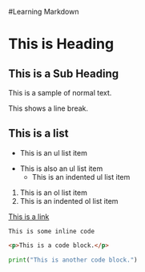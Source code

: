 #Learning Markdown

# This is Heading

## This is a Sub Heading

This is a sample of normal text.

This shows a line break.

## This is a list

- This is an ul list item
+ This is also an ul list item
  + This is an indented ul list item

1. This is an ol list item
  1. This is an indented ol list item


[This is a link](#this-is-heading)

`This is some inline code`

```html
<p>This is a code block.</p>
```

```python
print("This is another code block.")
```